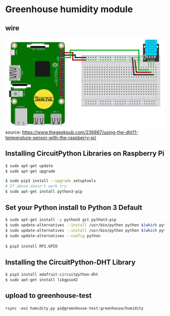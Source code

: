 # Greenhouse humidity module

## wire

![DHT11-DHT22-schema.jpg](DHT11-DHT22-schema.jpg)
source: https://www.thegeekpub.com/236867/using-the-dht11-temperature-sensor-with-the-raspberry-pi/

## Installing CircuitPython Libraries on Raspberry Pi

```bash
$ sudo apt-get update
$ sudo apt-get upgrade
```

```bash
$ sudo pip3 install --upgrade setuptools
# If above doesn't work try
$ sudo apt-get install python3-pip
```

## Set your Python install to Python 3 Default

```bash
$ sudo apt-get install -y python3 git python3-pip
$ sudo update-alternatives --install /usr/bin/python python $(which python2) 1
$ sudo update-alternatives --install /usr/bin/python python $(which python3) 2
$ sudo update-alternatives --config python

$ pip3 install RPI.GPIO
```

## Installing the CircuitPython-DHT Library

```bash
$ pip3 install adafruit-circuitpython-dht
$ sudo apt-get install libgpiod2
```

## upload to greenhouse-test

`rsync -avz humidity.py pi@greenhouse-test:greenhouse/humidity`
